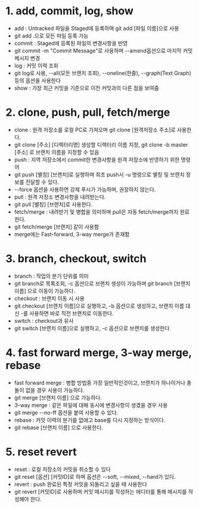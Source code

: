 # 1. add, commit, log, show
- add : Untracked 파일을 Staged에 등록하며 git add [파일 이름]으로 사용
- git add .으로 모든 파일 등록 가능
- commit : Staged에 등록된 파일의 변경사항을 반영
- git commit -m "Commit Message"로 사용하며 --amend옵션으로 마지막 커밋메시지 변경
- log : 커밋 이력 조회
- git log로 사용, --all(모든 브랜치 조회), --oneline(한줄), --graph(Text Graph) 등의 옵션을 사용한다
- show : 가장 최근 커밋을 기준으로 이전 커밋과의 다른 점을 보여줌

# 2. clone, push, pull, fetch/merge
- clone : 원격 저장소를 로컬 PC로 가져오며 git clone [원격저장소 주소]로 사용한다.
- git clone [주소] [디렉터리명] 생성할 디렉터리 이름 지정, git clone -b master [주소] 로 브랜치 이름을 지정할 수 있음
- push : 지역 저장소에서 commit한 변경사항을 원격 저장소에 반영하기 위한 명령어
- git push [별칭] [브랜치]로 실행하며 최초 push시 -u 명령으로 별칭 및 브랜치 정보를 전달할 수 있다.
- --force 옵션을 사용하면 강제 푸시가 가능하며, 권장하지 않는다.
- pull : 원격 저장소 변경사항을 내려받는다.
- git pull [별칭] [브랜치]로 사용한다.
- fetch/merge : 내려받기 및 병합을 의미하며 pull은 자동 fetch/merge까지 완료한다.
- git fetch/merge [브랜치] 같이 사용함
- merge에는 Fast-forward, 3-way merge가 존재함

# 3. branch, checkout, switch
- branch : 작업의 분기 단위를 의미
- git branch로 목록조회, -c 옵션으로 브랜치 생성이 가능하며 git branch [브랜치이름] 으로 이동이 가능하다.
- checkout : 브랜치 이동 시 사용
- git checkout [브랜치 이름]으로 실행하고, -b 옵션으로 생성하고, 브랜치 이름 대신 -를 사용하면 바로 직전 브랜치로 이동한다.
- switch : checkout과 유사
- git switch [브랜치 이름]으로 실행하고, -c 옵션으로 브랜치를 생성한다.

# 4. fast forward merge, 3-way merge, rebase
- fast forward merge : 병합 방법중 가장 일반적인것이고, 브랜치가 하나이거나 충돌이 없을 경우 사용이 가능하다.
- git merge [브랜치 이름] 으로 가능하다.
- 3-way merge : 같은 파일에 대해 동시에 변경사항이 생겼을 경우 사용
- git merge --no-ff 옵션을 붙여 사용할 수 있다.
- rebase : 커밋 이력의 분기를 없애고 base를 다시 지정하는 방식이다.
- git rebase [브랜치 이름] 으로 사용한다.

# 5. reset revert
- reset : 로컬 저장소의 커밋을 취소할 수 있다
- git reset [옵션] [커밋ID]로 하며 옵션은 --soft, --mixed, --hard가 있다.
- revert : push 완료된 특정 커밋을 되돌리고 싶을 때 사용한다
- git revert [커밋ID]로 사용하며 커밋 메시지를 작성하는 에디터를 통해 메시지를 작성해야 한다.
